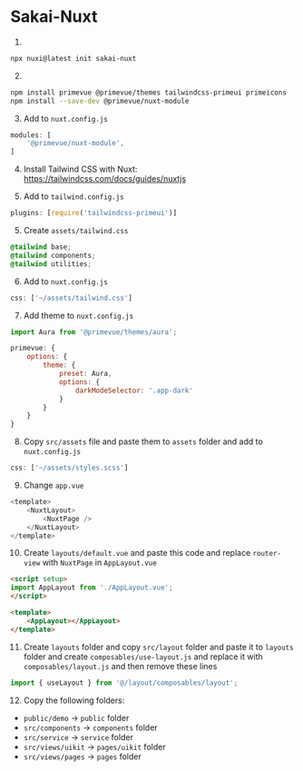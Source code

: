 # Sakai-Nuxt

1) 
```bash
npx nuxi@latest init sakai-nuxt
```

2) 
```bash
npm install primevue @primevue/themes tailwindcss-primeui primeicons
npm install --save-dev @primevue/nuxt-module
```

3) Add to `nuxt.config.js`
```javascript
modules: [
    '@primevue/nuxt-module',
]
```

4) Install Tailwind CSS with Nuxt: https://tailwindcss.com/docs/guides/nuxtjs

5) Add to `tailwind.config.js`
```javascript
plugins: [require('tailwindcss-primeui')]
```

5) Create `assets/tailwind.css`
```css
@tailwind base;
@tailwind components;
@tailwind utilities;
```

6) Add to `nuxt.config.js`
```javascript
css: ['~/assets/tailwind.css']
```

7) Add theme to `nuxt.config.js`
```javascript
import Aura from '@primevue/themes/aura';

primevue: {
    options: {
        theme: {
            preset: Aura,
            options: {
                darkModeSelector: '.app-dark'
            }
        }
    }
}
```

8) Copy `src/assets` file and paste them to `assets` folder and add to `nuxt.config.js`
```javascript
css: ['~/assets/styles.scss']
```

9) Change `app.vue`
```javascript
<template>
    <NuxtLayout>
        <NuxtPage />
    </NuxtLayout>
</template>
```

10) Create `layouts/default.vue` and paste this code and replace `router-view` with `NuxtPage` in `AppLayout.vue`
```html
<script setup>
import AppLayout from './AppLayout.vue';
</script>

<template>
    <AppLayout></AppLayout>
</template>

```

11) Create `layouts` folder and copy `src/layout` folder and paste it to `layouts` folder and create `composables/use-layout.js` and replace it with `composables/layout.js` and then remove these lines
```javascript
import { useLayout } from '@/layout/composables/layout';
```

12) Copy the following folders:
* `public/demo` → `public` folder
* `src/components` → `components` folder
* `src/service` → `service` folder
* `src/views/uikit` → `pages/uikit` folder
* `src/views/pages` → `pages` folder
